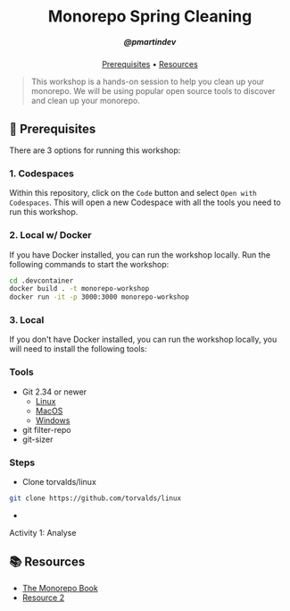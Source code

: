 <h1 align="center">Monorepo Spring Cleaning</h1>
<h5 align="center">@pmartindev</h3>

<p align="center">
  <a href="#mega-prerequisites">Prerequisites</a> •  
  <a href="#books-resources">Resources</a>
</p>

> This workshop is a hands-on session to help you clean up your monorepo. We will be using popular open source tools to discover and clean up your monorepo.


## :mega: Prerequisites
There are 3 options for running this workshop:
### 1. Codespaces
Within this repository, click on the `Code` button and select `Open with Codespaces`. This will open a new Codespace with all the tools you need to run this workshop.

### 2. Local w/ Docker
If you have Docker installed, you can run the workshop locally. Run the following commands to start the workshop:
```bash
cd .devcontainer
docker build . -t monorepo-workshop
docker run -it -p 3000:3000 monorepo-workshop
```

### 3. Local
If you don't have Docker installed, you can run the workshop locally, you will need to install the following tools:
### Tools
- Git 2.34 or newer
  - [Linux](https://git-scm.com/download/linux)
  - [MacOS](https://git-scm.com/download/mac)
  - [Windows](https://git-scm.com/download/win)
- git filter-repo
- git-sizer 

### Steps
- Clone torvalds/linux
```bash
git clone https://github.com/torvalds/linux
```
- 

Activity 1: Analyse 


## :books: Resources
- [The Monorepo Book](https://monorepo-book.github.io/)
- [Resource 2]()